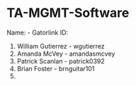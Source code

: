 TA-MGMT-Software
================
   Name:             - Gatorlink ID:
1. William Gutierrez - wgutierrez
2. Amanda McVey      - amandasmcvey
3. Patrick Scanlan   - patrick0392
4. Brian Foster		 - brnguitar101
5.
